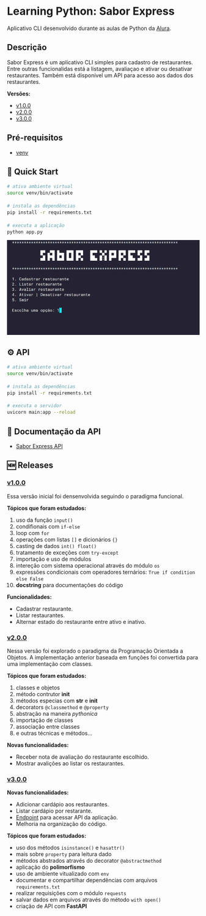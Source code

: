 # Learning Python: Sabor Express

Aplicativo CLI desenvolvido durante as aulas de Python da [Alura]().

## Descrição

Sabor Express é um aplicativo CLI simples para cadastro de restaurantes. Entre outras funcionalidas está a listagem, avaliaçao e ativar ou desativar restaurantes. Também está disponível um API para acesso aos dados dos restaurantes.

**Versões:**

* [v1.0.0](#v100)
* [v2.0.0](#v200)
* [v3.0.0](#v200)

## Pré-requisitos
* [venv](https://packaging.python.org/en/latest/guides/installing-using-pip-and-virtual-environments/)

## 🚀 Quick Start

```bash
# ativa ambiente virtual
source venv/bin/activate

# instala as dependências
pip install -r requirements.txt

# executa a aplicação
python app.py
```

<p align="center">
  <img src="./docs/img/sabor-express.gif" alt="animated" width=600 />
</p>

## ⚙️ API

```bash
# ativa ambiente virtual
source venv/bin/activate

# instala as dependências
pip install -r requirements.txt

# executa o servidor
uvicorn main:app --reload 
```

## 📖 Documentação da API

* [Sabor Express API](http://localhost:8000/docs#/)

## 🆕 Releases

### [v1.0.0](https://github.com/jeff-pedro/learn-python-sabor-express/tree/v1.0.0)

Essa versão inicial foi densenvolvida seguindo o paradigma funcional.

**Tópicos que foram estudados:**

1. uso da função `input()`
2. condifionais com `if-else`
3. loop com `for`
4. operações com listas `[]` e dicionários `{}`
5. casting de dados `int() float()`
6. tratamento de exceções com `try-except`
7. importação e uso de módulos
8. intereção com sistema operacional através do módulo `os`
9. expressões condicionais com operadores ternários: `True if condition else False`
10. **docstring** para documentações do código

**Funcionalidades:**

* Cadastrar restaurante.
* Listar restaurantes.
* Alternar estado do restaurante entre ativo e inativo.

### [v2.0.0](https://github.com/jeff-pedro/learn-python-sabor-express/tree/v2.0.0)

Nessa versão foi explorado o paradigma da Programação Orientada a Objetos. A implementação anterior baseada em funções foi convertida para uma implementação com classes.

**Tópicos que foram estudados:**

1. classes e objetos
2. método contrutor __init__
3. métodos especias com __str__ e __init__
4. decorators `@classmethod` e `@property`
5. abstração na maneira *pythonica*
6. importação de classes
7. associação entre classes
8. e outras técnicas e métodos...

**Novas funcionalidades:**

* Receber nota de avaliação do restaurante escolhido.
* Mostrar avalições ao listar os restaurantes.

### [v3.0.0](https://github.com/jeff-pedro/learn-python-sabor-express/tree/v3.0.0)

**Novas funcionalidades:**

* Adicionar cardápio aos restaurantes.
* Listar cardápio por restarante.
* [Endpoint](localhost:8000/docs) para acessar API da aplicação.
* Melhoria na organização do código.

**Tópicos que foram estudados:**

* uso dos métodos `isinstance()` e `hasattr()`
* mais sobre `property` para leitura dado
* métodos abstrados através do decorator `@abstractmethod`
* aplicação do **polimorfismo**
* uso de ambiente vitualizado com `env`
* documentar e compartilhar dependências com arquivos `requirements.txt`
* realizar requisições com o módulo `requests`
* salvar dados em arquivos através do método `with open()`
* criação de API com **FastAPI**
